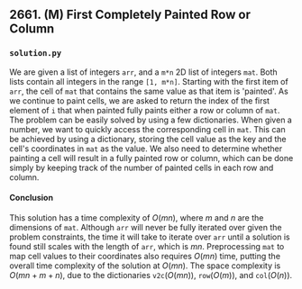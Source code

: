 ## 2661. (M) First Completely Painted Row or Column

### `solution.py`
We are given a list of integers `arr`, and a `m*n` 2D list of integers `mat`. Both lists contain all integers in the range `[1, m*n]`. Starting with the first item of `arr`, the cell of `mat` that contains the same value as that item is 'painted'. As we continue to paint cells, we are asked to return the index of the first element of `i` that when painted fully paints either a row or column of `mat`.  
The problem can be easily solved by using a few dictionaries. When given a number, we want to quickly access the corresponding cell in `mat`. This can be achieved by using a dictionary, storing the cell value as the key and the cell's coordinates in `mat` as the value. We also need to determine whether painting a cell will result in a fully painted row or column, which can be done simply by keeping track of the number of painted cells in each row and column.  

#### Conclusion
This solution has a time complexity of $O(mn)$, where $m$ and $n$ are the dimensions of `mat`. Although `arr` will never be fully iterated over given the problem constraints, the time it will take to iterate over `arr` until a solution is found still scales with the length of `arr`, which is $mn$. Preprocessing `mat` to map cell values to their coordinates also requires $O(mn)$ time, putting the overall time complexity of the solution at $O(mn)$. The space complexity is $O(mn+m+n)$, due to the dictionaries `v2c`($O(mn)$), `row`($O(m)$), and `col`($O(n)$).  
  

